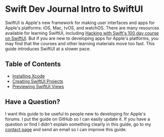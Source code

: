 # Swift Dev Journal Intro to SwiftUI

SwiftUI is Apple's new framework for making user interfaces and apps for Apple's platforms: iOS, Mac, tvOS, and watchOS. There are many resources available for learning SwiftUI, including [Hacking with Swift's 100 day course on SwiftUI](https://www.hackingwithswift.com/100/swiftui). But if you are new to developing apps for Apple's platforms, you may find that the courses and other learning materials move too fast. This guide introduces SwiftUI at a slower pace.

## Table of Contents

* [Installing Xcode](Xcode)
* [Creating SwiftUI Projects](CreatingProjects)
* [Previewing SwiftUI Views](Previews)

## Have a Question?

I want this guide to be useful to people new to developing for Apple's forums. I put the guide on GitHub so I can easily update it. If you have a question or find I didn't explain something clearly in this guide, go to my [contact page](https://www.swiftdevjournal.com/contact/) and send an email so I can improve this guide.
